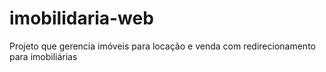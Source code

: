 # imobilidaria-web
Projeto que gerencia imóveis para locação e venda com redirecionamento para imobiliárias
